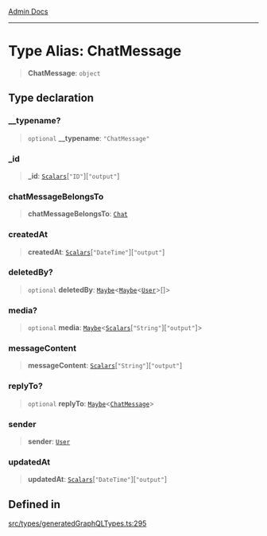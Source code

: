 [Admin Docs](/)

***

# Type Alias: ChatMessage

> **ChatMessage**: `object`

## Type declaration

### \_\_typename?

> `optional` **\_\_typename**: `"ChatMessage"`

### \_id

> **\_id**: [`Scalars`](Scalars.md)\[`"ID"`\]\[`"output"`\]

### chatMessageBelongsTo

> **chatMessageBelongsTo**: [`Chat`](Chat.md)

### createdAt

> **createdAt**: [`Scalars`](Scalars.md)\[`"DateTime"`\]\[`"output"`\]

### deletedBy?

> `optional` **deletedBy**: [`Maybe`](Maybe.md)\<[`Maybe`](Maybe.md)\<[`User`](User.md)\>[]\>

### media?

> `optional` **media**: [`Maybe`](Maybe.md)\<[`Scalars`](Scalars.md)\[`"String"`\]\[`"output"`\]\>

### messageContent

> **messageContent**: [`Scalars`](Scalars.md)\[`"String"`\]\[`"output"`\]

### replyTo?

> `optional` **replyTo**: [`Maybe`](Maybe.md)\<[`ChatMessage`](ChatMessage.md)\>

### sender

> **sender**: [`User`](User.md)

### updatedAt

> **updatedAt**: [`Scalars`](Scalars.md)\[`"DateTime"`\]\[`"output"`\]

## Defined in

[src/types/generatedGraphQLTypes.ts:295](https://github.com/Suyash878/talawa-api/blob/cfd688207611ba245c99edd8dbaccb2cdbf6a043/src/types/generatedGraphQLTypes.ts#L295)
